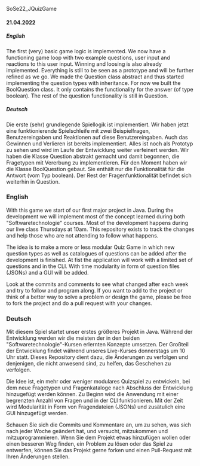 SoSe22_JQuizGame

#### 21.04.2022
##### English
The first (very) basic game logic is implemented. We now have a functioning game loop with two example questions, user input and reactions to this user input.
Winning and loosing is also already implemented. Everything is still to be seen as a prototype and will be further refined as we go.
We made the Question class abstract and thus started implementing the question types with inheritance.
For now we built the BoolQuestion class. It only contains the functionality for the answer (of type boolean). The rest of the question functionality is still in Question.

##### Deutsch
Die erste (sehr) grundlegende Spiellogik ist implementiert. Wir haben jetzt eine funktionierende Spielschleife mit zwei Beispielfragen, Benutzereingaben und Reaktionen auf diese Benutzereingaben.
Auch das Gewinnen und Verlieren ist bereits implementiert. Alles ist noch als Prototyp zu sehen und wird im Laufe der Entwicklung weiter verfeinert werden.
Wir haben die Klasse Question abstrakt gemacht und damit begonnen, die Fragetypen mit Vererbung zu implementieren.
Für den Moment haben wir die Klasse BoolQuestion gebaut. Sie enthält nur die Funktionalität für die Antwort (vom Typ boolean). Der Rest der Fragenfunktionalität befindet sich weiterhin in Question.

### English
With this game we start of our first major project in Java.
During the development we will implement most of the concept learned during both "Softwaretechnologie" courses.
Most of the development happens during our live class Thursdays at 10am.
This repository exists to track the changes and help those who are not attending to follow what happens.

The idea is to make a more or less modular Quiz Game in which new question types as well as catalogues of questions can be added after the development is finished.
At fist the application will work with a limited set of questions and in the CLI.
With time modularity in form of question files (JSONs) and a GUI will be added.

Look at the commits and comments to see what changed after each week and try to follow and program along.
If you want to add to the project or think of a better way to solve a problem or design the game, please be free to fork the project and do a pull request with your changes.

### Deutsch
Mit diesem Spiel startet unser erstes größeres Projekt in Java.
Während der Entwicklung werden wir die meisten der in den beiden "Softwaretechnologie"-Kursen erlernten Konzepte umsetzen.
Der Großteil der Entwicklung findet während unseres Live-Kurses donnerstags um 10 Uhr statt.
Dieses Repository dient dazu, die Änderungen zu verfolgen und denjenigen, die nicht anwesend sind, zu helfen, das Geschehen zu verfolgen.

Die Idee ist, ein mehr oder weniger modulares Quizspiel zu entwickeln, bei dem neue Fragetypen und Fragenkataloge nach Abschluss der Entwicklung hinzugefügt werden können.
Zu Beginn wird die Anwendung mit einer begrenzten Anzahl von Fragen und in der CLI funktionieren.
Mit der Zeit wird Modularität in Form von Fragendateien (JSONs) und zusätulich eine GUI hinzugefügt werden.

Schauen Sie sich die Commits und Kommentare an, um zu sehen, was sich nach jeder Woche geändert hat, und versucht, mitzukommen und mitzuprogrammieren.
Wenn Sie dem Projekt etwas hinzufügen wollen oder einen besseren Weg finden, ein Problem zu lösen oder das Spiel zu entwerfen, können Sie das Projekt gerne forken und einen Pull-Request mit Ihren Änderungen stellen.
